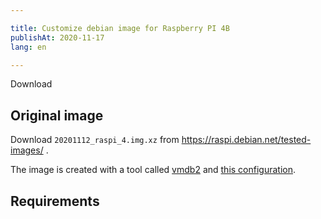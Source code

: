 ```yaml
---

title: Customize debian image for Raspberry PI 4B
publishAt: 2020-11-17
lang: en

---
```


Download

## Original image

Download `20201112_raspi_4.img.xz` from https://raspi.debian.net/tested-images/ .

The image is created with a tool called [vmdb2](https://vmdb2.liw.fi/) and [this configuration](https://salsa.debian.org/raspi-team/image-specs/-/tree/master).

## Requirements



